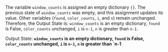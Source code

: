 The variable `window_counts` is assigned an empty dictionary `{}`. The previous state of `window_counts` was empty, and this assignment updates its value. Other variables (`found`, `color_counts`, `i`, and `n`) remain unchanged. Therefore, the Output State is: `window_counts` is an empty dictionary, `found` is False, `color_counts` unchanged, `i` is `n-1`, `n` is greater than `n-1`.

Output State: **`window_counts` is an empty dictionary, `found` is False, `color_counts` unchanged, `i` is `n-1`, `n` is greater than `n-1**